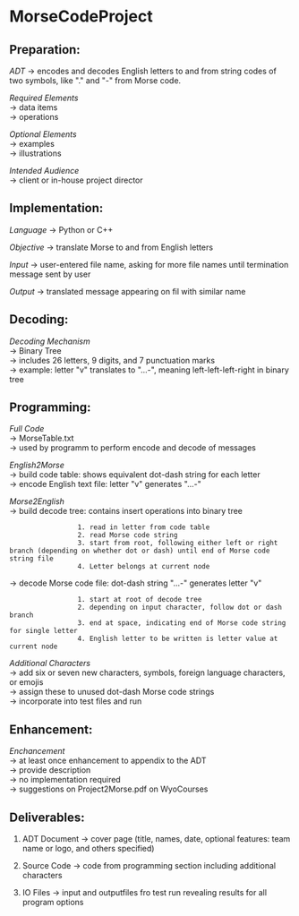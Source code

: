 # MorseCodeProject

## **Preparation:**

*ADT* -> encodes and decodes English letters to and from string codes of two symbols, like "." and "-" from Morse code.

*Required Elements*  
-> data items  
                  -> operations

*Optional Elements*  
-> examples  
                  -> illustrations

*Intended Audience*  
-> client or in-house project director

## **Implementation:**

*Language* -> Python or C++

*Objective* -> translate Morse to and from English letters

*Input* -> user-entered file name, asking for more file names until termination message sent by user

*Output* -> translated message appearing on fil with similar name

## **Decoding:**

*Decoding Mechanism*  
-> Binary Tree  
                   -> includes 26 letters, 9 digits, and 7 punctuation marks  
                   -> example: letter "v" translates to "...-", meaning left-left-left-right in binary tree
                   
## **Programming:**

*Full Code*  
-> MorseTable.txt  
          -> used by programm to perform encode and decode of messages

*English2Morse*  
-> build code table: shows equivalent dot-dash string for each letter  
              -> encode English text file: letter "v" generates "...-"

*Morse2English*  
-> build decode tree: contains insert operations into binary tree

                     1. read in letter from code table  
                     2. read Morse code string  
                     3. start from root, following either left or right branch (depending on whether dot or dash) until end of Morse code string file  
                     4. Letter belongs at current node  
                     
   -> decode Morse code file: dot-dash string "...-" generates letter "v"
              
                     1. start at root of decode tree  
                     2. depending on input character, follow dot or dash branch  
                     3. end at space, indicating end of Morse code string for single letter  
                     4. English letter to be written is letter value at current node  

*Additional Characters*  
-> add six or seven new characters, symbols, foreign language characters, or emojis  
                      -> assign these to unused dot-dash Morse code strings  
                      -> incorporate into test files and run  
                      
## **Enhancement:**

*Enchancement*  
-> at least once enhancement to appendix to the ADT  
             -> provide description  
             -> no implementation required  
             -> suggestions on Project2Morse.pdf on WyoCourses  
             

## **Deliverables:**

1. ADT Document -> cover page (title, names, date, optional features: team name or logo, and others specified)

2. Source Code -> code from programming section including additional characters

3. IO Files -> input and outputfiles fro test run revealing results for all program options

